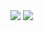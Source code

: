<img src="https://github-readme-stats.vercel.app/api?username=Flesh150&show_icons=true&count_private=true">
<img src="https://github-readme-stats.vercel.app/api/top-langs/?username=Flesh150&langs_count=5&layout=compact">
